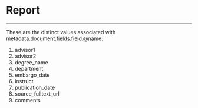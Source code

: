 # Report
---
These are the distinct values associated with metadata.document.fields.field.@name:

1. advisor1
2. advisor2
3. degree_name
4. department
5. embargo_date
6. instruct
7. publication_date
8. source_fulltext_url
9. comments
